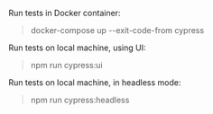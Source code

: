 Run tests in Docker container: 
> docker-compose up --exit-code-from cypress

Run tests on local machine, using UI:
> npm run cypress:ui

Run tests on local machine, in headless mode:
> npm run cypress:headless
